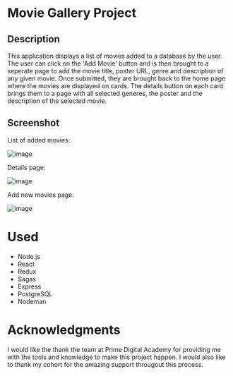 # Movie Gallery Project


## Description

This application displays a list of movies added to a database by the user. The user can click on the 'Add Movie' button and is then brought to a seperate page to add the movie title, poster URL, genre and description of any given movie. Once submitted, they are brought back to the home page where the movies are displayed on cards. The details button on each card brings them to a page with all selected generes, the poster and the description of the selected movie. 


## Screenshot


List of added movies:

![image](https://user-images.githubusercontent.com/74434237/114319848-d90c2f80-9ad8-11eb-8232-c71620987730.png)

Details page:

![image](https://user-images.githubusercontent.com/74434237/114320772-2c807c80-9add-11eb-9da5-40f1566e9847.png)

Add new movies page:

![image](https://user-images.githubusercontent.com/74434237/114320631-6bfa9900-9adc-11eb-9010-da58fdaa96c6.png)

# Used


- Node.js
- React
- Redux
- Sagas
- Express
- PostgreSQL
- Nodeman

# Acknowledgments 

I would like the thank the team at Prime Digital Academy for providing me with the tools and knowledge to make this project happen. I would also like to thank my cohort for the amazing support througout this process. 